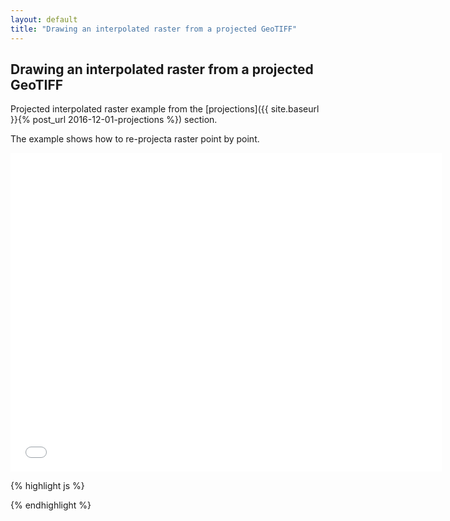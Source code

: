 ```yaml
---
layout: default
title: "Drawing an interpolated raster from a projected GeoTIFF"
---
```

Drawing an interpolated raster from a projected GeoTIFF
-------------------------------------------------------
Projected interpolated raster example from the [projections]({{ site.baseurl }}{% post_url 2016-12-01-projections %}) section.

The example shows how to re-projecta raster point by point.

<iframe frameborder="no" border="0" scrolling="no" marginwidth="0" marginheight="0" width="690" height="510" src="{{ site.baseurl }}/code_samples/raster-interpolation-projected.html"></iframe>

{% highlight js %}
<!DOCTYPE html>
<meta charset="utf-8">
<body>
<script src="https://d3js.org/d3.v4.min.js"></script>
<script src="geotiff.min.js"></script>
<script src="proj4.js"></script>
<script src="http://d3js.org/topojson.v1.min.js"></script>
<script>
var width = 680,
    height = 500,
    barbSize = 40;

var projection = d3.geoConicConformal()
    .rotate([82, 0])
    .center([0, 34.83158])
    .parallels([30, 60])
    .scale(2300)
    .translate([width / 2, height / 2]);

  var geoTIFFProjection = proj4('PROJCS["unnamed",\
    GEOGCS["unnamed ellipse",\
        DATUM["unknown",\
            SPHEROID["unnamed",6370997,0]],\
        PRIMEM["Greenwich",0],\
        UNIT["degree",0.0174532925199433]],\
    PROJECTION["Lambert_Conformal_Conic_2SP"],\
    PARAMETER["standard_parallel_1",30],\
    PARAMETER["standard_parallel_2",60],\
    PARAMETER["latitude_of_origin",34.83158],\
    PARAMETER["central_meridian",-98],\
    PARAMETER["false_easting",0],\
    PARAMETER["false_northing",0],\
    UNIT["metre",1,\
        AUTHORITY["EPSG","9001"]]]');  // WGS84 to projection defined in `wkt`

var canvas = d3.select("body").append("canvas")
    .attr("width", width)
    .attr("height", height);

var context = canvas.node().getContext("2d");
d3.request("wrf.tiff")
  .responseType('arraybuffer')
  .get(function(error, tiffData){
d3.json("world-110m.json", function(error, topojsonData) {
  var countries = topojson.feature(topojsonData, topojsonData.objects.countries);
  var path = d3.geoPath()
      .projection(projection).context(context);

  context.beginPath();
  context.fillStyle = "#aaa";
  path(countries);
  context.fill();

  var tiff = GeoTIFF.parse(tiffData.response);
  var image = tiff.getImage();
  var tiffHeight = image.getHeight();
  var tiffWidth = image.getWidth();
  var rasters = image.readRasters();
  var tiepoint = image.getTiePoints()[0];
  var pixelScale = image.getFileDirectory().ModelPixelScale;
  var geoTransform = [tiepoint.x, pixelScale[0], 0, tiepoint.y, 0, -1*pixelScale[1]];
  var invGeoTransform = [-geoTransform[0]/geoTransform[1], 1/geoTransform[1],0,-geoTransform[3]/geoTransform[5],0,1/geoTransform[5]];

  var uData = new Array(image.getHeight());
  var vData = new Array(image.getHeight());
  var spdData = new Array(image.getHeight());
  for (var j = 0; j<image.getHeight(); j++){
      uData[j] = new Array(image.getWidth());
      vData[j] = new Array(image.getWidth());
      spdData[j] = new Array(image.getWidth());
      for (var i = 0; i<image.getWidth(); i++){
          uData[j][i] = rasters[0][i + j*image.getWidth()];
          vData[j][i] = rasters[1][i + j*image.getWidth()];
          spdData[j][i] = 1.943844492 * Math.sqrt(uData[j][i]*uData[j][i] + vData[j][i]*vData[j][i]);
      }
  }


  //Creating the color scale https://github.com/santilland/plotty/blob/master/src/plotty.js
  var cs_def = {positions:[0, 0.25, 0.5, 0.75, 1], colors:["#f7fcfd", "#bfd3e6", "#8f95c6", "#88409b", "#4d004b"]};
  var scaleWidth = 256;
  var canvasColorScale = d3.select("body").append("canvas")
      .attr("width", scaleWidth)
      .attr("height", 1)
      .style("display","none");
  var contextColorScale = canvasColorScale.node().getContext("2d");
  var gradient = contextColorScale.createLinearGradient(0, 0, scaleWidth, 1);

  for (var i = 0; i < cs_def.colors.length; ++i) {
    gradient.addColorStop(cs_def.positions[i], cs_def.colors[i]);
  }
  contextColorScale.fillStyle = gradient;
  contextColorScale.fillRect(0, 0, scaleWidth, 1);

  var csImageData = contextColorScale.getImageData(0, 0, scaleWidth-1, 1).data;

  //Drawing the image
  var canvasRaster = d3.select("body").append("canvas")
      .attr("width", width)
      .attr("height", height)
      .style("display","none");

  var contextRaster = canvasRaster.node().getContext("2d");

  var id = contextRaster.createImageData(width,height);
  var data = id.data;
  var pos = 0;
  for(var j = 0; j<height; j++){
    for(var i = 0; i<width; i++){
      var coords = projection.invert([i,j]);
      coords = geoTIFFProjection.forward(coords);

      var px = (coords[0] - geoTransform[0]) / geoTransform[1];
      var py = (coords[1] - geoTransform[3]) / geoTransform[5];
      var value;
      if(Math.floor(px) >= 0 && Math.ceil(px) < tiffWidth && Math.floor(py) >= 0 && Math.ceil(py) < tiffHeight){
        var dist1 = (Math.ceil(px)-px)*(Math.ceil(py)-py);
        var dist2 = (px-Math.floor(px))*(Math.ceil(py)-py);
        var dist3 = (Math.ceil(px)-px)*(py-Math.floor(py));
        var dist4 = (px-Math.floor(px))*(py-Math.floor(py));
        if (dist1 != 0 || dist2!=0 || dist3!=0 || dist4!=0){
          value = spdData[Math.floor(py)][Math.floor(px)]* dist1 +
          spdData[Math.floor(py)][Math.ceil(px)]* dist2 +
          spdData[Math.ceil(py)][Math.floor(px)]* dist3 +
          spdData[Math.ceil(py)][Math.ceil(px)]* dist4;
        } else {
          value = spdData[Math.floor(py)][Math.floor(px)];
        }
      } else {
        value = -999;
      }

      var c = Math.round((scaleWidth-1) * (value/40));
      var alpha = 200;
      if (c<0 || c > (scaleWidth-1)){
        alpha = 0;
      }
      data[pos]   = csImageData[c*4];;
      data[pos+1]   = csImageData[c*4+1];
      data[pos+2]   = csImageData[c*4+2];
      data[pos+3]   = alpha;
      pos = pos + 4

    }
  }

  contextRaster.putImageData( id, 0, 0);
  context.drawImage(canvasRaster.node(), 0, 0);

  context.beginPath();
  context.lineWidth = 1.5;
  context.strokeStyle = "#777";
  path(countries);
  context.stroke();

});
});
</script>

</body>
{% endhighlight %}
